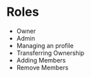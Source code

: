 # Roles
*   Owner
*   Admin
*   Managing an profile
*   Transferring Ownership
*   Adding Members
*   Remove Members
